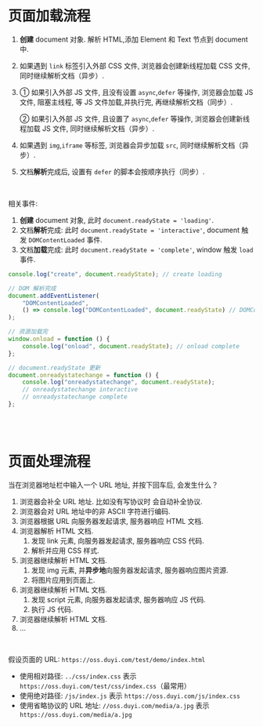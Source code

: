 # 页面加载流程

1. **创建** document 对象. 解析 HTML,添加 Element 和 Text 节点到 document 中.

2. 如果遇到 `link` 标签引入外部 CSS 文件, 浏览器会创建新线程加载 CSS 文件, 同时继续解析文档（异步）.

3. ① 如果引入外部 JS 文件, 且没有设置 `async`,`defer` 等操作, 浏览器会加载 JS 文件, 阻塞主线程, 等 JS 文件加载,并执行完, 再继续解析文档（同步）.

    ② 如果引入外部 JS 文件, 且设置了 `async`,`defer` 等操作, 浏览器会创建新线程加载 JS 文件, 同时继续解析文档（异步）.

4. 如果遇到 `img`,`iframe` 等标签, 浏览器会异步加载 `src`, 同时继续解析文档（异步）.

5. 文档**解析**完成后, 设置有 `defer` 的脚本会按顺序执行（同步）.

<br>

相关事件:

1.  **创建** document 对象, 此时 `document.readyState = 'loading'`.
2.  文档**解析**完成: 此时 `document.readyState = 'interactive'`, document 触发 `DOMContentLoaded` 事件.
3.  文档**加载**完成: 此时 `document.readyState = 'complete'`, window 触发 `load` 事件.

```js
console.log("create", document.readyState); // create loading

// DOM 解析完成
document.addEventListener(
    "DOMContentLoaded",
    () => console.log("DOMContentLoaded", document.readyState) // DOMContentLoaded interactive
);

// 资源加载完
window.onload = function () {
    console.log("onload", document.readyState); // onload complete
};

// document.readyState 更新
document.onreadystatechange = function () {
    console.log("onreadystatechange", document.readyState);
    // onreadystatechange interactive
    // onreadystatechange complete
};
```

<br><br>

# 页面处理流程

当在浏览器地址栏中输入一个 URL 地址, 并按下回车后, 会发生什么？

1.  浏览器会补全 URL 地址. 比如没有写协议时 会自动补全协议.
2.  浏览器会对 URL 地址中的非 ASCII 字符进行编码.
3.  浏览器根据 URL 向服务器发起请求, 服务器响应 HTML 文档.
4.  浏览器解析 HTML 文档.
    1.  发现 link 元素, 向服务器发起请求, 服务器响应 CSS 代码.
    2.  解析并应用 CSS 样式.
5.  浏览器继续解析 HTML 文档.
    1.  发现 img 元素, 并**异步地**向服务器发起请求, 服务器响应图片资源.
    2.  将图片应用到页面上.
6.  浏览器继续解析 HTML 文档.
    1.  发现 script 元素, 向服务器发起请求, 服务器响应 JS 代码.
    2.  执行 JS 代码.
7.  浏览器继续解析 HTML 文档.
8.  ...

<br>

假设页面的 URL: `https://oss.duyi.com/test/demo/index.html`

-   使用相对路径: `../css/index.css` 表示 `https://oss.duyi.com/test/css/index.css`（最常用）
-   使用绝对路径: `/js/index.js` 表示 `https://oss.duyi.com/js/index.css`
-   使用省略协议的 URL 地址: `//oss.duyi.com/media/a.jpg` 表示 `https://oss.duyi.com/media/a.jpg`

<br>
